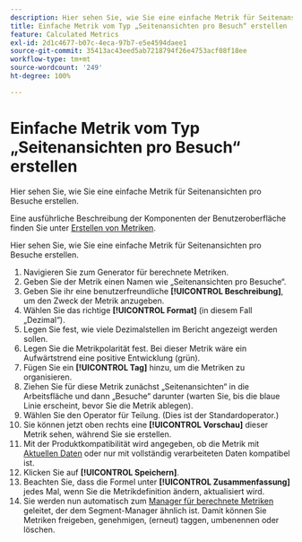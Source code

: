 ```yaml
---
description: Hier sehen Sie, wie Sie eine einfache Metrik für Seitenansichten pro Besuche erstellen.
title: Einfache Metrik vom Typ „Seitenansichten pro Besuch“ erstellen
feature: Calculated Metrics
exl-id: 2d1c4677-b07c-4eca-97b7-e5e4594daee1
source-git-commit: 35413ac43eed5ab7218794f26e4753acf08f18ee
workflow-type: tm+mt
source-wordcount: '249'
ht-degree: 100%

---
```


# Einfache Metrik vom Typ „Seitenansichten pro Besuch“ erstellen

Hier sehen Sie, wie Sie eine einfache Metrik für Seitenansichten pro Besuche erstellen.

Eine ausführliche Beschreibung der Komponenten der Benutzeroberfläche finden Sie unter [Erstellen von Metriken](/help/components/c-calcmetrics/c-workflow/cm-workflow/c-build-metrics/cm-build-metrics.md).

Hier sehen Sie, wie Sie eine einfache Metrik für Seitenansichten pro Besuche erstellen.

1. Navigieren Sie zum Generator für berechnete Metriken.
1. Geben Sie der Metrik einen Namen wie „Seitenansichten pro Besuche“.
1. Geben Sie ihr eine benutzerfreundliche **[!UICONTROL Beschreibung]**, um den Zweck der Metrik anzugeben.
1. Wählen Sie das richtige **[!UICONTROL Format]** (in diesem Fall „Dezimal“).
1. Legen Sie fest, wie viele Dezimalstellen im Bericht angezeigt werden sollen.
1. Legen Sie die Metrikpolarität fest. Bei dieser Metrik wäre ein Aufwärtstrend eine positive Entwicklung (grün).
1. Fügen Sie ein **[!UICONTROL Tag]** hinzu, um die Metriken zu organisieren.
1. Ziehen Sie für diese Metrik zunächst „Seitenansichten“ in die Arbeitsfläche und dann „Besuche“ darunter (warten Sie, bis die blaue Linie erscheint, bevor Sie die Metrik ablegen).
1. Wählen Sie den Operator für Teilung. (Dies ist der Standardoperator.)
1. Sie können jetzt oben rechts eine **[!UICONTROL Vorschau]** dieser Metrik sehen, während Sie sie erstellen.
1. Mit der Produktkompatibilität wird angegeben, ob die Metrik mit [Aktuellen Daten](https://experienceleague.adobe.com/docs/analytics/analyze/reports-analytics/current-data.html?lang=de) oder nur mit vollständig verarbeiteten Daten kompatibel ist.
1. Klicken Sie auf **[!UICONTROL Speichern]**.
1. Beachten Sie, dass die Formel unter **[!UICONTROL Zusammenfassung]** jedes Mal, wenn Sie die Metrikdefinition ändern, aktualisiert wird.
1. Sie werden nun automatisch zum [Manager für berechnete Metriken](/help/components/c-calcmetrics/c-workflow/cm-workflow/cm-manager.md) geleitet, der dem Segment-Manager ähnlich ist. Damit können Sie Metriken freigeben, genehmigen, (erneut) taggen, umbenennen oder löschen.
